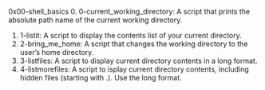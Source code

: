 0x00-shell_basics
0. 0-current_working_directory: A script that prints the absolute path name of the current working directory.
1. 1-listit: A script to display the contents list of your current directory.
2. 2-bring_me_home:  A  script that changes the working directory to the user’s home directory.
3. 3-listfiles: A script to display current directory contents in a long format.
4. 4-listmorefiles: A script to isplay current directory contents, including hidden files (starting with .). Use the long format.
